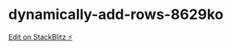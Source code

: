 # dynamically-add-rows-8629ko

[Edit on StackBlitz ⚡️](https://stackblitz.com/edit/dynamically-add-rows-8629ko)